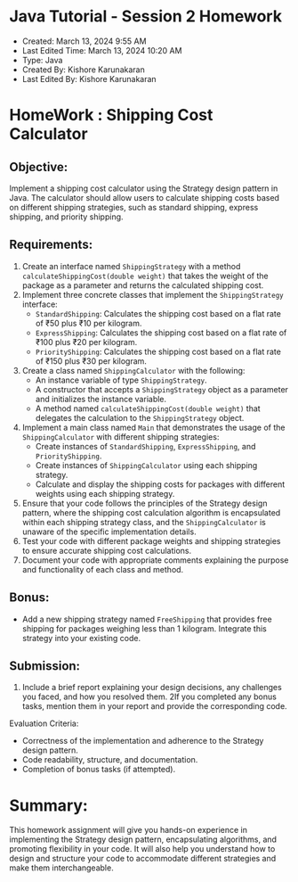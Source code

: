 # Java Tutorial - Session 2 Homework

* Created: March 13, 2024 9:55 AM
* Last Edited Time: March 13, 2024 10:20 AM
* Type: Java
* Created By: Kishore Karunakaran
* Last Edited By: Kishore Karunakaran

# HomeWork : Shipping Cost Calculator

## Objective:

Implement a shipping cost calculator using the Strategy design pattern in Java. The calculator should allow users to calculate shipping costs based on different shipping strategies, such as standard shipping, express shipping, and priority shipping.

## Requirements:

1. Create an interface named `ShippingStrategy` with a method `calculateShippingCost(double weight)` that takes the weight of the package as a parameter and returns the calculated shipping cost.
2. Implement three concrete classes that implement the `ShippingStrategy` interface:
    - `StandardShipping`: Calculates the shipping cost based on a flat rate of ₹50 plus ₹10 per kilogram.
    - `ExpressShipping`: Calculates the shipping cost based on a flat rate of ₹100 plus ₹20 per kilogram.
    - `PriorityShipping`: Calculates the shipping cost based on a flat rate of ₹150 plus ₹30 per kilogram.
3. Create a class named `ShippingCalculator` with the following:
    - An instance variable of type `ShippingStrategy`.
    - A constructor that accepts a `ShippingStrategy` object as a parameter and initializes the instance variable.
    - A method named `calculateShippingCost(double weight)` that delegates the calculation to the `ShippingStrategy` object.
4. Implement a main class named `Main` that demonstrates the usage of the `ShippingCalculator` with different shipping strategies:
    - Create instances of `StandardShipping`, `ExpressShipping`, and `PriorityShipping`.
    - Create instances of `ShippingCalculator` using each shipping strategy.
    - Calculate and display the shipping costs for packages with different weights using each shipping strategy.
5. Ensure that your code follows the principles of the Strategy design pattern, where the shipping cost calculation algorithm is encapsulated within each shipping strategy class, and the `ShippingCalculator` is unaware of the specific implementation details.
6. Test your code with different package weights and shipping strategies to ensure accurate shipping cost calculations.
7. Document your code with appropriate comments explaining the purpose and functionality of each class and method.

## Bonus:

- Add a new shipping strategy named `FreeShipping` that provides free shipping for packages weighing less than 1 kilogram. Integrate this strategy into your existing code.

## Submission:

1. Include a brief report explaining your design decisions, any challenges you faced, and how you resolved them.
2If you completed any bonus tasks, mention them in your report and provide the corresponding code.

Evaluation Criteria:

- Correctness of the implementation and adherence to the Strategy design pattern.
- Code readability, structure, and documentation.
- Completion of bonus tasks (if attempted).

# Summary:

This homework assignment will give you hands-on experience in implementing the Strategy design pattern, encapsulating algorithms, and promoting flexibility in your code. It will also help you understand how to design and structure your code to accommodate different strategies and make them interchangeable.